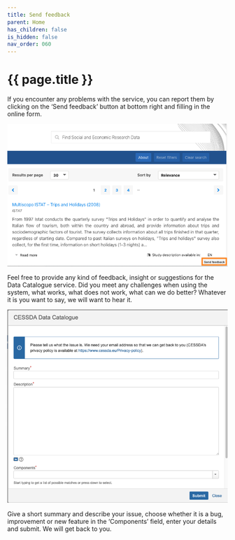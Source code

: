 ```yaml
---
title: Send feedback
parent: Home
has_children: false
is_hidden: false
nav_order: 060
---
```


# {{ page.title }}

If you encounter any problems with the service, you can report them by clicking on the ‘Send feedback’
button at bottom right and filling in the online form.

![Send feedback tab](images/send-feedback-tab.png "Send feedback tab")

Feel free to provide any kind of feedback, insight or suggestions for the Data Catalogue service.
Did you meet any challenges when using the system, what works, what does not work, what can we do better?
Whatever it is you want to say, we will want to hear it.

![Send feedback form](images/send-feedback-form.png "Send feedback form")

Give a short summary and describe your issue, choose whether it is a bug,
improvement or new feature in the ‘Components’ field, enter your details and submit.
We will get back to you.
